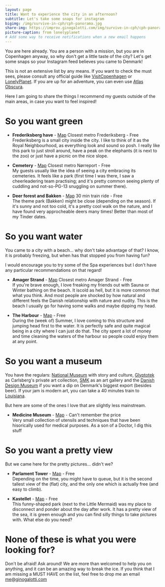 ```yaml
---
layout: page
title: Want to experience the city in an afternoon?
subtitle: Let's take some snaps for instagram
bigimg: /img/survive-in-cph/cph-panorama.jpg
share-img: https://improv.ginogalotti.com/img/survive-in-cph/cph-panorama.jpg
picture-caption: from lonelyplanet
# Add some way to receive notifications when a new email happens 
---
```


You are here already. You are a person with a mission, but you are in Copenhagen anyway, so why don't get a little taste of the city? Let's get some snaps so your Instagram feed believes you came to Denmark!

This is not an extensive list by any means. If you want to check the must sees, please consult any official guide like [VisitCopenhagen](https://www.visitcopenhagen.com/copenhagen/sightseeing/see-do) or [LonelyPlanet](https://www.lonelyplanet.com/denmark/copenhagen). If you are up for an adventure, you can even use [Atlas Obscura](https://www.atlasobscura.com/things-to-do/copenhagen-denmark).

Here I am going to share the things I recommend my guests outside of the main areas, in case you want to feel inspired!

# So you want green

+ **Frederiksberg have** - [Map](https://goo.gl/maps/) Closest metro Frederiksberg - Free  
  Frederiksberg is a small city inside the city. I like to think of it as the Royal Neighbourhood, as everything look and sound so posh. I really like this park to just stroll around, have a peak on the elephants (it is next to the zoo) or just have a picnic on the nice slope. 

+ **Cemetery** - [Map](https://goo.gl/maps/7NL26iQ9xTR2) Closest metro Nørreport - Free  
  My guests usually like the idea of seeing a city embracing its cemeteries. It feels like a park (first time I was there, I saw a cheerleadering team practising; and it's pretty common seeing plenty of cuddling and not-so-PG-13 snuggling on summer there).

+ **Deer forest and Bakken** - [Map](https://goo.gl/maps/TkeVXmGiA7p) 30 min train ride - Free  
  The theme park (Bakken) might be close (depending on the season). If it's sunny and not too cold, it's a pretty cool walk on the nature, and I have found very approcheable deers many times! Better than most of my Tinder dates.
  
# So you want water

You came to a city with a beach... why don't take advantage of that? I know, it is probably freezing, but when has that stopped you from having fun? 

I would encourage you to try some of the Spa experiences but I don't have any particular recommendations on that regard!

+ **Amager Strand** - [Map](https://goo.gl/maps/TkeVXmGiA7p) Closest metro Amager Strand - Free  
  If you're brave enough, I love freaking my friends out with Sauna or Winter bathing on the beach. It iscold as hell, but it is more common that what you think. And most people are shocked by how natural and different feels the Danish relationship with nature and nudity. This is the beach I usually go for having some walks and maybe dipping my head.

+ **The Harbour** - [Map](https://goo.gl/maps/2CmH6co4La32) - Free  
  During the (week of) Summer, I love coming to this structure and jumping head first to the water. It is perfectly safe and quite magical being in a city where I can just do that. The city spent a lot of money and time cleaning the waters of the harbour so people could enjoy them at any point.

# So you want a museum
You have the regulars: [National Museum](https://goo.gl/maps/nvNmVG9Cfbz) with story and culture, [Glyptotek](https://goo.gl/maps/khJidffJwvR2) as Carlsberg's private art collection, [SMK](https://goo.gl/maps/8pD7XcXuBY12) as an art gallery and the [Danish Design Museum](https://goo.gl/maps/NFSiXHLuCFU2) if you want a dip on Denmark's biggest export (besides beer). If your jam is modern art, you can take a 40 minutes train to [Louisiana](https://goo.gl/maps/dJM4X2z1x3P2).

But here are some of the ones I love that are slightly less mainstream.

+ **Medicine Museum** - [Map](https://goo.gl/maps/gothtMf6PzE2) - Can't remember the price  
  Very small collection of utensils and techniques that have been hisorically used for medical purposes. As a son of a Doctor, I dig this stuff

# So you want a pretty view

But we came here for the pretty pictures... didn't we?

+ **Parlament Tower** - [Map](https://goo.gl/maps/EdmS8hZXxBp) - Free  
  Depending on the time, you might have to queue, but it is the second tallest view of the (flat) city, and the only one which is actually free (and easy to climb).

+ **Kastellet** - [Map](https://goo.gl/maps/vBzg4jnHDvy) - Free  
  This funny-shaped park (next to the Little Mermaid) was my place to disconnect and ponder about the day after work. It has a pretty view of the sea, it is green enough and you can find silly things to take pictures with. What else do you need?

# None of these is what you were looking for? 

Don't be afraid! Ask around! We are more than welcomed to help you on anything, and it can be an amazing way to break the ice. If you think that I am missing a MUST HAVE on the list, feel free to drop me an email me@ginogalotti.com